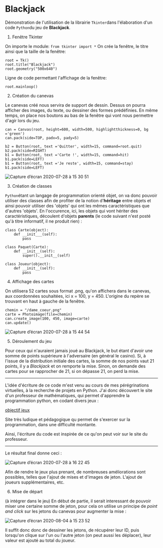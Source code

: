 # Blackjack

Démonstration de l'utilisation de la librairie `Tkinter`dans l'élaboration d'un code `Python`du jeu de **Blackjack**.

1. Fenêtre Tkinter

On importe le module:
`from tkinter import *`
On crée la fenêtre, le titre ainsi que la taille de la fenêtre:
```
root = Tk()
root.title("Blackjack")
root.geometry("500x640")
```
Ligne de code permettant l'affichage de la fenêtre:

`root.mainloop()`

2. Création du canevas

Le canevas créé nous servira de support de dessin. Dessus on pourra afficher des images, du texte, ou dessiner des formes prédéfinies.
En même temps, on place nos boutons au bas de la fenêtre qui vont nous permettre d'agir lors du jeu.

```
can = Canvas(root, height=600, width=500, highlightthickness=0, bg ='green')
can.pack(side=TOP, padx=5, pady=5)

b2 = Button(root, text ='Quitter', width=15, command=root.quit)
b2.pack(side=RIGHT)
b1 = Button(root, text ='Carte !', width=15, command=hit)
b1.pack(side=LEFT)
b1 = Button(root, text ='Je reste', width=15, command=stay)
b1.pack(side=LEFT)
```

![Capture d’écran 2020-07-28 à 15 30 51](https://user-images.githubusercontent.com/62601686/88672110-604e7a00-d0e7-11ea-8b45-6b49fb3ae40a.png)

3. Création de classes

`Python`étant un langage de programmation orienté objet, on va donc pouvoir utiliser des classes afin de profiter de la notion d'**héritage** entre objets et ainsi pouvoir utiliser des 'objets' qui ont les mêmes caractéristiques que d'autres 'objets'. En l'occurence, ici, les objets qui vont hériter des caractéristiques, découlent d'objets **parents** (le code suivant n'est posté qu'à titre informatif, il ne produit rien) :

```
class Carte(object):
    def __init___(self):
        pass
        
class Paquet(Carte):
    def __init__(self):
        super().__init__(self)

class Joueur(object):
    def __init__(self):
        pass
```

4. Affichage des cartes

On utilisera 52 cartes sous format .png, qu'on affichera dans le canevas, aux coordonnées souhaitées, ici x = 100, y = 450. L'origine du repère se trouvant en haut à gauche de la fenêtre.
```
chemin = "/dame_coeur.png"
carte = Photoimage(file=chemin)
can.create_image(100, 450, image=carte)
can.update()
``` 
![Capture d’écran 2020-07-28 à 15 44 54](https://user-images.githubusercontent.com/62601686/88673784-5168c700-d0e9-11ea-8b0d-f4868e1697e4.png)

5. Déroulement du jeu

Pour ceux qui n'auraient jamais joué au Blackjack, le but étant d'avoir une somme de points supérieure à l'adversaire (en général le casino). Si, à l'issue de la distribution initiale des cartes, la somme de nos points vaut 21 points, il y a *Blackjack* et on remporte la mise. Sinon, on demande des cartes pour se rapprocher de 21, si on dépasse 21, on perd la mise.

---

L'idée d'écriture de ce code m'est venu au cours de mes pérégrinations virtuelles, à la recherche de projets en Python. J'ai donc découvert le site d'un professeur de mathématiques, qui permet d'apprendre la programmation python, en codant divers jeux :

[objectif jeux](http://www.apprendre-en-ligne.net/pj/index.html)

Site très ludique et pédagogique qu permet de s'exercer sur la programmation, dans une difficulté montante.

Ainsi, l'écriture du code est inspirée de ce qu'on peut voir sur le site du professeur.

---


Le résultat final donne ceci :


![Capture d’écran 2020-07-28 à 16 22 45](https://user-images.githubusercontent.com/62601686/88678291-96dbc300-d0ee-11ea-9534-e42e974489b9.png)

Afin de rendre le jeux plus prenant, de nombreuses améliorations sont possibles, telles que l'ajout de mises et d'images de jeton. L'ajout de joueurs supplémentaires, etc. 

6. Mise de départ

(à intégrer dans le jeu)
En début de partie, il serait interessant de pouvoir miser une certaine somme de jeton, pour cela on utilise un principe de *point and click* sur les jetons du canevas pour augmenter la mise :

![Capture d’écran 2020-08-04 à 15 23 52](https://user-images.githubusercontent.com/62601686/89299131-8a171c00-d666-11ea-9366-3ac411f0e4d6.png)

Il suffit donc donc de dessiner les jetons, de récupérer leur ID, puis lorsqu'on clique sur l'un ou l'autre jeton (on peut aussi les déplacer), leur valeur est ajouté au total du joueur.
